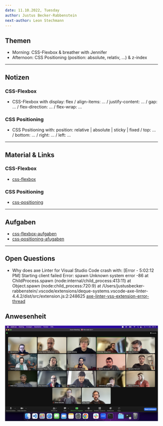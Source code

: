 ```yaml
---
date: 11.10.2022, Tuesday
author: Justus Becker-Rabbenstein
next-author: Leon Stechmann
---
```


## Themen

- Morning: CSS-Flexbox & breather with Jennifer
- Afternoon: CSS Positioning (position: absolute, relativ, ...) & z-index

---

## Notizen

### CSS-Flexbox

- CSS-Flexbox with display: flex / align-items: ... / justify-content: ... / gap: ... / flex-direction: ... / flex-wrap: ...

### CSS Positioning

- CSS Positioning with: position: relative | absolute | sticky | fixed / top: ... / bottom: ... / right: ... / left: ...

---

## Material & Links

### CSS-Flexbox

- [css-flexbox](../sessions/css-flexbox/css-flexbox.md)

### CSS Positioning

- [css-positioning](../sessions/css-positioning/README.md)

---

## Aufgaben

- [css-flexbox-aufgaben](../sessions/css-flexbox/challenges-css-flexbox.md)
- [css-positioning-afugaben](../sessions/css-positioning/challenges.md)

---

## Open Questions

- Why does axe Linter for Visual Studio Code crash with:
  [Error - 5:02:12 PM] Starting client failed
  Error: spawn Unknown system error -86
  at ChildProcess.spawn (node:internal/child_process:413:11)
  at Object.spawn (node:child_process:720:9)
  at /Users/justusbecker-rabbenstein/.vscode/extensions/deque-systems.vscode-axe-linter-4.4.2/dist/src/extension.js:2:248625
  [axe-linter-vss-extension-error-thread](https://github.com/dequelabs/axe-core/issues/3475)

## Anwesenheit

![2022/01/31](../images/2022-10-11.png)
